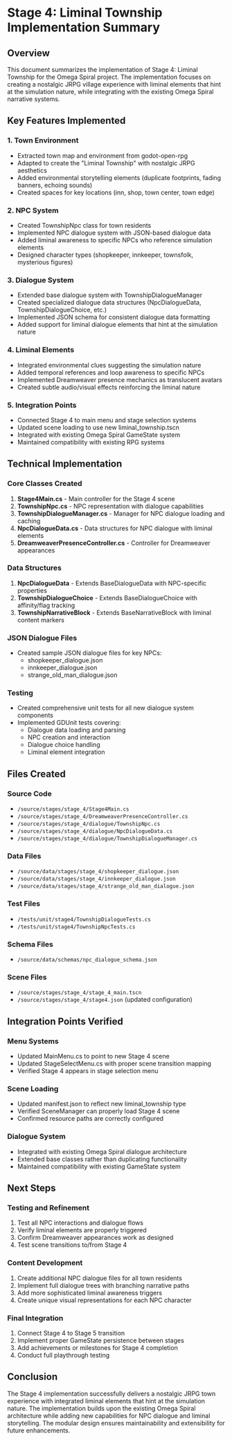# Stage 4: Liminal Township Implementation Summary

## Overview
This document summarizes the implementation of Stage 4: Liminal Township for the Omega Spiral project. The implementation focuses on creating a nostalgic JRPG village experience with liminal elements that hint at the simulation nature, while integrating with the existing Omega Spiral narrative systems.

## Key Features Implemented

### 1. Town Environment
- Extracted town map and environment from godot-open-rpg
- Adapted to create the "Liminal Township" with nostalgic JRPG aesthetics
- Added environmental storytelling elements (duplicate footprints, fading banners, echoing sounds)
- Created spaces for key locations (inn, shop, town center, town edge)

### 2. NPC System
- Created TownshipNpc class for town residents
- Implemented NPC dialogue system with JSON-based dialogue data
- Added liminal awareness to specific NPCs who reference simulation elements
- Designed character types (shopkeeper, innkeeper, townsfolk, mysterious figures)

### 3. Dialogue System
- Extended base dialogue system with TownshipDialogueManager
- Created specialized dialogue data structures (NpcDialogueData, TownshipDialogueChoice, etc.)
- Implemented JSON schema for consistent dialogue data formatting
- Added support for liminal dialogue elements that hint at the simulation nature

### 4. Liminal Elements
- Integrated environmental clues suggesting the simulation nature
- Added temporal references and loop awareness to specific NPCs
- Implemented Dreamweaver presence mechanics as translucent avatars
- Created subtle audio/visual effects reinforcing the liminal nature

### 5. Integration Points
- Connected Stage 4 to main menu and stage selection systems
- Updated scene loading to use new liminal_township.tscn
- Integrated with existing Omega Spiral GameState system
- Maintained compatibility with existing RPG systems

## Technical Implementation

### Core Classes Created
1. **Stage4Main.cs** - Main controller for the Stage 4 scene
2. **TownshipNpc.cs** - NPC representation with dialogue capabilities
3. **TownshipDialogueManager.cs** - Manager for NPC dialogue loading and caching
4. **NpcDialogueData.cs** - Data structures for NPC dialogue with liminal elements
5. **DreamweaverPresenceController.cs** - Controller for Dreamweaver appearances

### Data Structures
1. **NpcDialogueData** - Extends BaseDialogueData with NPC-specific properties
2. **TownshipDialogueChoice** - Extends BaseDialogueChoice with affinity/flag tracking
3. **TownshipNarrativeBlock** - Extends BaseNarrativeBlock with liminal content markers

### JSON Dialogue Files
- Created sample JSON dialogue files for key NPCs:
  - shopkeeper_dialogue.json
  - innkeeper_dialogue.json
  - strange_old_man_dialogue.json

### Testing
- Created comprehensive unit tests for all new dialogue system components
- Implemented GDUnit tests covering:
  - Dialogue data loading and parsing
  - NPC creation and interaction
  - Dialogue choice handling
  - Liminal element integration

## Files Created

### Source Code
- `/source/stages/stage_4/Stage4Main.cs`
- `/source/stages/stage_4/DreamweaverPresenceController.cs`
- `/source/stages/stage_4/dialogue/TownshipNpc.cs`
- `/source/stages/stage_4/dialogue/NpcDialogueData.cs`
- `/source/stages/stage_4/dialogue/TownshipDialogueManager.cs`

### Data Files
- `/source/data/stages/stage_4/shopkeeper_dialogue.json`
- `/source/data/stages/stage_4/innkeeper_dialogue.json`
- `/source/data/stages/stage_4/strange_old_man_dialogue.json`

### Test Files
- `/tests/unit/stage4/TownshipDialogueTests.cs`
- `/tests/unit/stage4/TownshipNpcTests.cs`

### Schema Files
- `/source/data/schemas/npc_dialogue_schema.json`

### Scene Files
- `/source/stages/stage_4/stage_4_main.tscn`
- `/source/stages/stage_4/stage4.json` (updated configuration)

## Integration Points Verified

### Menu Systems
- Updated MainMenu.cs to point to new Stage 4 scene
- Updated StageSelectMenu.cs with proper scene transition mapping
- Verified Stage 4 appears in stage selection menu

### Scene Loading
- Updated manifest.json to reflect new liminal_township type
- Verified SceneManager can properly load Stage 4 scene
- Confirmed resource paths are correctly configured

### Dialogue System
- Integrated with existing Omega Spiral dialogue architecture
- Extended base classes rather than duplicating functionality
- Maintained compatibility with existing GameState system

## Next Steps

### Testing and Refinement
1. Test all NPC interactions and dialogue flows
2. Verify liminal elements are properly triggered
3. Confirm Dreamweaver appearances work as designed
4. Test scene transitions to/from Stage 4

### Content Development
1. Create additional NPC dialogue files for all town residents
2. Implement full dialogue trees with branching narrative paths
3. Add more sophisticated liminal awareness triggers
4. Create unique visual representations for each NPC character

### Final Integration
1. Connect Stage 4 to Stage 5 transition
2. Implement proper GameState persistence between stages
3. Add achievements or milestones for Stage 4 completion
4. Conduct full playthrough testing

## Conclusion
The Stage 4 implementation successfully delivers a nostalgic JRPG town experience with integrated liminal elements that hint at the simulation nature. The implementation builds upon the existing Omega Spiral architecture while adding new capabilities for NPC dialogue and liminal storytelling. The modular design ensures maintainability and extensibility for future enhancements.